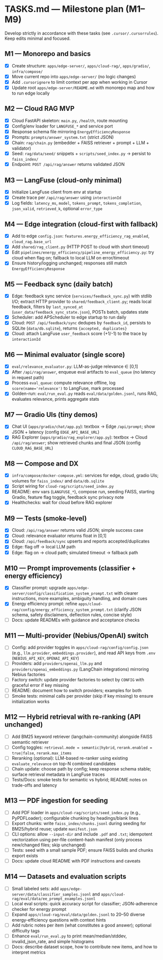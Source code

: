 # TASKS.md — Milestone plan (M1–M9)

Develop strictly in accordance with these tasks (see `.cursor/.cursorrules`). Keep edits minimal and focused.

## M1 — Monorepo and basics
- [X] Create structure: `apps/edge-server/`, `apps/cloud-rag/`, `apps/gradio/`, `infra/compose/`
- [X] Move current repo into `apps/edge-server/` (no logic changes)
- [X] Add `.cursorignore` to limit context per app when working in Cursor
- [X] Update root `apps/edge-server/README.md` with monorepo map and how to run edge locally

## M2 — Cloud RAG MVP
- [X] Cloud FastAPI skeleton: `main.py`, `/health`, route mounting
- [X] Config/env loader for `LANGFUSE_*` and service port
- [X] Response schema file mirroring `EnergyEfficiencyResponse`
- [X] Prompts: `prompts/answer_system.txt` (strict JSON)
- [X] Chain: `rag/chain.py` (embedder + FAISS retriever + prompt + LLM + validator)
- [X] Seed: `rag/data/seed/` snippets + `scripts/seed_index.py` → persist to `faiss_index/`
- [X] Endpoint: `POST /api/rag/answer` returns validated JSON

## M3 — LangFuse (cloud-only minimal)
- [X] Initialize LangFuse client from env at startup
- [X] Create trace per `/api/rag/answer` using `interactionId`
- [X] Log fields: `latency_ms`, `model`, `tokens_prompt`, `tokens_completion`, `json_valid`, `retrieved_k`, optional `error_type`

## M4 — Edge integration (cloud-first with fallback)
- [X] Add to edge `config.json`: `features.energy_efficiency_rag_enabled`, `cloud_rag.base_url`
- [X] Add `shared/rag_client.py` (HTTP POST to cloud with short timeout)
- [X] Edit `pipelines/energy_efficiency/pipeline_energy_efficiency.py`: try cloud when flag on; fallback to local LLM on error/timeout
- [X] Ensure history/logging unchanged; responses still match `EnergyEfficiencyResponse`

## M5 — Feedback sync (daily batch)
- [X] Edge: feedback sync service (`services/feedback_sync.py`) with stdlib I/O; extract HTTP provider to `shared/feedback_client.py`; reads local feedback, filters by `last_synced_at` (`user_data/feedback_sync_state.json`), POSTs batch, updates state
- [X] Scheduler: add APScheduler to edge startup to run daily
- [X] Cloud: `POST /api/feedback/sync` dedupes by `feedback_id`, persists to SQLite (`data/db.sqlite`), returns `{accepted, duplicates}`
- [X] Cloud: attach LangFuse `user_feedback` score (+1/-1) to the trace by `interactionId`

## M6 — Minimal evaluator (single score)
- [X] `eval/relevance_evaluator.py`: LLM-as-judge relevance ∈ [0,1]
- [X] After `/api/rag/answer`, enqueue eval artifacts to `eval_queue` (no latency in request path)
- [X] Process `eval_queue`: compute relevance offline, log `score(name='relevance')` to LangFuse, mark processed
- [X] Golden-run: `eval/run_eval.py` reads `eval/data/golden.jsonl`, runs RAG, evaluates relevance, prints aggregate stats

## M7 — Gradio UIs (tiny demos)
- [X] Chat UI (`apps/gradio/chat/app.py`): textbox → Edge `/api/prompt`; show JSON + latency (config `EDGE_API_BASE_URL`)
- [X] RAG Explorer (`apps/gradio/rag_explorer/app.py`): textbox → Cloud `/api/rag/answer`; show retrieved chunks and final JSON (config `CLOUD_RAG_BASE_URL`)

## M8 — Compose and DX
- [X] `infra/compose/docker-compose.yml`: services for edge, cloud, gradio UIs; volumes for `faiss_index/` and `data/db.sqlite`
- [X] Script wiring for `cloud-rag/scripts/seed_index.py`
- [X] README: env vars (`LANGFUSE_*`), compose run, seeding FAISS, starting Gradio, feature flag toggle, feedback sync privacy note
- [X] Healthchecks: wait for cloud before RAG explorer

## M9 — Tests (smoke-level)
- [X] Cloud: `/api/rag/answer` returns valid JSON; simple success case
- [X] Cloud: relevance evaluator returns float in [0,1]
- [X] Cloud: `/api/feedback/sync` upserts and reports accepted/duplicates
- [X] Edge: flag off → local LLM path
- [X] Edge: flag on → cloud path; simulated timeout → fallback path

## M10 — Prompt improvements (classifier + energy efficiency)
- [X] Classifier prompt: upgrade `apps/edge-server/config/classification_system_prompt.txt` with clearer instructions, more examples, ambiguity handling, and domain cues
- [X] Energy efficiency prompt: refine `apps/cloud-rag/config/energy_efficiency_system_prompt.txt` (clarify JSON schema, safety disclaimers, deflection rules, concise style)
- [ ] Docs: update READMEs with guidance and acceptance checks

## M11 — Multi-provider (Nebius/OpenAI) switch
- [ ] Config: add provider toggles in `apps/cloud-rag/config/config.json` (e.g., `llm.provider`, `embeddings.provider`), and read API keys from `.env` (`NEBIUS_API_KEY`, `OPENAI_API_KEY`)
- [ ] Providers: add `providers/openai_llm.py` and `providers/openai_embeddings.py` (LangChain integrations) mirroring Nebius factories
- [ ] Factory switch: update provider factories to select by `CONFIG` with graceful error if key missing
- [ ] README: document how to switch providers; examples for both
- [ ] Smoke tests: minimal calls per provider (skip if key missing) to ensure initialization works

## M12 — Hybrid retrieval with re-ranking (API unchanged)
- [ ] Add BM25 keyword retriever (langchain-community) alongside FAISS semantic retriever
- [ ] Config toggles: `retrieval.mode = semantic|hybrid`, `rerank.enabled = true|false`, `rerank.max_items`
- [ ] Reranking (optional): LLM-based re-ranker using existing `evaluate_relevance` on top-N combined candidates
- [ ] Chain update: choose path by config; keep response schema stable; surface retrieval metadata in LangFuse traces
- [ ] Tests/Docs: smoke tests for semantic vs hybrid; README notes on trade-offs and latency

## M13 — PDF ingestion for seeding
- [ ] Add PDF loader in `apps/cloud-rag/scripts/seed_index.py` (e.g., PyPDFLoader); configurable chunking by headings/blank lines
- [ ] Export chunks: write `faiss_index/chunks.jsonl` during seeding for BM25/hybrid reuse; update `manifest.json`
- [ ] CLI options: allow `--input-dir` and include `.pdf` and `.txt`; idempotent vectorization using per-file content-hash manifest (only process new/changed files; skip unchanged)
- [ ] Tests: seed with a small sample PDF; ensure FAISS builds and chunks export exists
- [ ] Docs: update cloud README with PDF instructions and caveats

## M14 — Datasets and evaluation scripts
- [ ] Small labeled sets: add `apps/edge-server/data/classifier_samples.jsonl` and `apps/cloud-rag/eval/data/ee_prompt_examples.jsonl`
- [ ] Local eval scripts: quick accuracy script for classifier; JSON-adherence checker for energy prompt
- [ ] Expand `apps/cloud-rag/eval/data/golden.jsonl` to 20–50 diverse energy-efficiency questions with context hints
- [ ] Add rubric notes per item (what constitutes a good answer); optional difficulty tags
- [ ] Enhance `eval/run_eval.py` to print mean/median/stddev, invalid_json_rate, and simple histograms
- [ ] Docs: describe dataset scope, how to contribute new items, and how to interpret metrics
